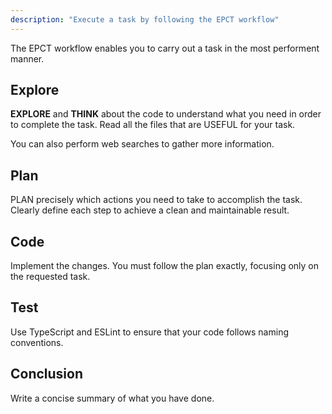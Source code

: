 ```yaml
---
description: "Execute a task by following the EPCT workflow"
---
```


The EPCT workflow enables you to carry out a task in the most performent manner.

## Explore

**EXPLORE** and **THINK** about the code to understand what you need in order to complete the task. Read all the files that are USEFUL for your task.

You can also perform web searches to gather more information.

## Plan

PLAN precisely which actions you need to take to accomplish the task. Clearly define each step to achieve a clean and maintainable result.

## Code

Implement the changes. You must follow the plan exactly, focusing only on the requested task.

## Test

Use TypeScript and ESLint to ensure that your code follows naming conventions.

## Conclusion

Write a concise summary of what you have done.
